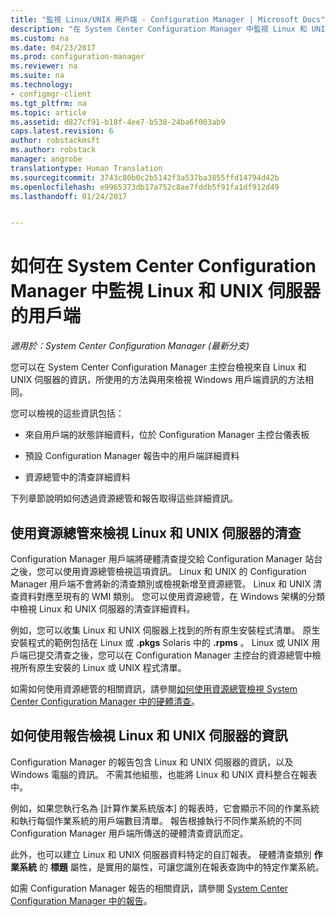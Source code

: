```yaml
---
title: "監視 Linux/UNIX 用戶端 - Configuration Manager | Microsoft Docs"
description: "在 System Center Configuration Manager 中監視 Linux 和 UNIX 伺服器上的用戶端。"
ms.custom: na
ms.date: 04/23/2017
ms.prod: configuration-manager
ms.reviewer: na
ms.suite: na
ms.technology:
- configmgr-client
ms.tgt_pltfrm: na
ms.topic: article
ms.assetid: d827cf91-b18f-4ee7-b538-24ba6f003ab9
caps.latest.revision: 6
author: robstackmsft
ms.author: robstack
manager: angrobe
translationtype: Human Translation
ms.sourcegitcommit: 3743c80b0c2b5142f3a537ba3855ffd14794d42b
ms.openlocfilehash: e9965373db17a752c8ae7fddb5f91fa1df912d49
ms.lasthandoff: 01/24/2017


---
```

# <a name="how-to-monitor-clients-for-linux-and-unix-servers-in-system-center-configuration-manager"></a>如何在 System Center Configuration Manager 中監視 Linux 和 UNIX 伺服器的用戶端

*適用於：System Center Configuration Manager (最新分支)*

您可以在 System Center Configuration Manager 主控台檢視來自 Linux 和 UNIX 伺服器的資訊，所使用的方法與用來檢視 Windows 用戶端資訊的方法相同。  

 您可以檢視的這些資訊包括：  

-   來自用戶端的狀態詳細資料，位於 Configuration Manager 主控台儀表板  

-   預設 Configuration Manager 報告中的用戶端詳細資料  

-   資源總管中的清查詳細資料  

 下列章節說明如何透過資源總管和報告取得這些詳細資訊。  

##  <a name="BKMK_UseResourceExpforLnU"></a> 使用資源總管來檢視 Linux 和 UNIX 伺服器的清查  

 Configuration Manager 用戶端將硬體清查提交給 Configuration Manager 站台之後，您可以使用資源總管檢視這項資訊。 Linux 和 UNIX 的 Configuration Manager 用戶端不會將新的清查類別或檢視新增至資源總管。 Linux 和 UNIX 清查資料對應至現有的 WMI 類別。 您可以使用資源總管，在 Windows 架構的分類中檢視 Linux 和 UNIX 伺服器的清查詳細資料。  

 例如，您可以收集 Linux 和 UNIX 伺服器上找到的所有原生安裝程式清單。 原生安裝程式的範例包括在 Linux 或 **.pkgs** Solaris 中的 **.rpms** 。 Linux 或 UNIX 用戶端已提交清查之後，您可以在 Configuration Manager 主控台的資源總管中檢視所有原生安裝的 Linux 或 UNIX 程式清單。  

 如需如何使用資源總管的相關資訊，請參閱[如何使用資源總管檢視 System Center Configuration Manager 中的硬體清查](../../../core/clients/manage/inventory/use-resource-explorer-to-view-hardware-inventory.md)。  

##  <a name="BKMK_UseReportsforLnU"></a> 如何使用報告檢視 Linux 和 UNIX 伺服器的資訊  
 Configuration Manager 的報告包含 Linux 和 UNIX 伺服器的資訊，以及 Windows 電腦的資訊。 不需其他組態，也能將 Linux 和 UNIX 資料整合在報表中。  

 例如，如果您執行名為 [計算作業系統版本] 的報表時，它會顯示不同的作業系統和執行每個作業系統的用戶端數目清單。 報告根據執行不同作業系統的不同 Configuration Manager 用戶端所傳送的硬體清查資訊而定。  

 此外，也可以建立 Linux 和 UNIX 伺服器資料特定的自訂報表。 硬體清查類別 **作業系統** 的 **標題** 屬性，是實用的屬性，可讓您識別在報表查詢中的特定作業系統。  

 如需 Configuration Manager 報告的相關資訊，請參閱 [System Center Configuration Manager 中的報告](../../../core/servers/manage/reporting.md)。  

